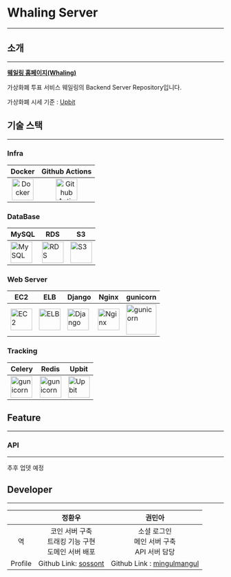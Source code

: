 # Whaling Server
---
## 소개
---
**[웨일링 홈페이지(Whaling)](https://whaling.co.kr)**

가상화폐 투표 서비스 웨일링의 Backend Server Repository입니다.

가상화폐 시세 기준 :  [Upbit](https://upbit.com/home)

## 기술 스택
---
### Infra

|Docker|Github Actions|
|:---:|:---:|
|<img src = "https://www.docker.com/sites/default/files/d8/2019-07/Moby-logo.png" width="50px" title="Docker"/>|<img src="https://s3.us-west-2.amazonaws.com/secure.notion-static.com/5e3891d9-f8c5-4e0a-bba0-01a7804a3ed7/44036562.png?X-Amz-Algorithm=AWS4-HMAC-SHA256&X-Amz-Content-Sha256=UNSIGNED-PAYLOAD&X-Amz-Credential=AKIAT73L2G45EIPT3X45%2F20220131%2Fus-west-2%2Fs3%2Faws4_request&X-Amz-Date=20220131T144307Z&X-Amz-Expires=86400&X-Amz-Signature=dd3676a8f500ed4ce60eebae2a86ee901b1ee4d9b610988930c912b7def463f6&X-Amz-SignedHeaders=host&response-content-disposition=filename%20%3D%2244036562.png%22&x-id=GetObject" width="50px" title="Github Actions"/>

### DataBase

|MySQL|RDS|S3|
|---|---|---|
|<img src="https://s3.us-west-2.amazonaws.com/secure.notion-static.com/05d6790c-42bc-4e04-8401-cf7bca77b498/Amazon-RDS_MySQL_instance_light-bg4x.png?X-Amz-Algorithm=AWS4-HMAC-SHA256&X-Amz-Content-Sha256=UNSIGNED-PAYLOAD&X-Amz-Credential=AKIAT73L2G45EIPT3X45%2F20220130%2Fus-west-2%2Fs3%2Faws4_request&X-Amz-Date=20220130T145313Z&X-Amz-Expires=86400&X-Amz-Signature=429f9427facffc71c6d038989da9033fa2f8abf81685849a147148c8eb4b8e47&X-Amz-SignedHeaders=host&response-content-disposition=filename%20%3D%22Amazon-RDS_MySQL_instance_light-bg%25404x.png%22&x-id=GetObject" width="50px"  title= "MySQL"/>|<img src="https://s3.us-west-2.amazonaws.com/secure.notion-static.com/74b76f22-b587-42af-b9af-3f3785ce4cdb/Amazon-RDS_Amazon-RDS_instance_light-bg4x.png?X-Amz-Algorithm=AWS4-HMAC-SHA256&X-Amz-Content-Sha256=UNSIGNED-PAYLOAD&X-Amz-Credential=AKIAT73L2G45EIPT3X45%2F20220130%2Fus-west-2%2Fs3%2Faws4_request&X-Amz-Date=20220130T145516Z&X-Amz-Expires=86400&X-Amz-Signature=e813299d120ec2e31d321dabe131e4befc228a9e0165cf85fe25b39ca69ae825&X-Amz-SignedHeaders=host&response-content-disposition=filename%20%3D%22Amazon-RDS_Amazon-RDS_instance_light-bg%25404x.png%22&x-id=GetObject" width="50px"  title="RDS"/>|<img src="https://s3.us-west-2.amazonaws.com/secure.notion-static.com/17678404-159b-49d3-9fe2-f0c6701992c7/Amazon-Simple-Storage-Service-S3_Bucket-with-Objects_light-bg4x.png?X-Amz-Algorithm=AWS4-HMAC-SHA256&X-Amz-Content-Sha256=UNSIGNED-PAYLOAD&X-Amz-Credential=AKIAT73L2G45EIPT3X45%2F20220130%2Fus-west-2%2Fs3%2Faws4_request&X-Amz-Date=20220130T145600Z&X-Amz-Expires=86400&X-Amz-Signature=b881eb509a98b2f00f995e0dbeb54b8e1b1d0d47a48bdc50942a3c408a360b24&X-Amz-SignedHeaders=host&response-content-disposition=filename%20%3D%22Amazon-Simple-Storage-Service-S3_Bucket-with-Objects_light-bg%25404x.png%22&x-id=GetObject" width="50px"  title="S3" />

### Web Server

|EC2|ELB|Django|Nginx|gunicorn|
|---|---|---|---|---|
|<img src="https://s3.us-west-2.amazonaws.com/secure.notion-static.com/12d9cdd2-bb95-4a6f-9c78-11fffab1def1/Amazon-EC24x.png?X-Amz-Algorithm=AWS4-HMAC-SHA256&X-Amz-Content-Sha256=UNSIGNED-PAYLOAD&X-Amz-Credential=AKIAT73L2G45EIPT3X45%2F20220130%2Fus-west-2%2Fs3%2Faws4_request&X-Amz-Date=20220130T145706Z&X-Amz-Expires=86400&X-Amz-Signature=e83e7f6a3aff5bb8b528f5f169967fbf156266f7f3065284b98c1b77df6f3ae1&X-Amz-SignedHeaders=host&response-content-disposition=filename%20%3D%22Amazon-EC2%25404x.png%22&x-id=GetObject" width="50px"  title="EC2" />|<img src="https://s3.us-west-2.amazonaws.com/secure.notion-static.com/46674649-30fa-4de3-90bd-622784dffa80/Elastic-Load-Balancing-ELB_Application-load-balancer_light-bg4x.png?X-Amz-Algorithm=AWS4-HMAC-SHA256&X-Amz-Content-Sha256=UNSIGNED-PAYLOAD&X-Amz-Credential=AKIAT73L2G45EIPT3X45%2F20220130%2Fus-west-2%2Fs3%2Faws4_request&X-Amz-Date=20220130T145752Z&X-Amz-Expires=86400&X-Amz-Signature=d9dde558162d5c45d6454f5cb1e6a2038b71b5cdcb932828d65a7e35a6e3fe9d&X-Amz-SignedHeaders=host&response-content-disposition=filename%20%3D%22Elastic-Load-Balancing-ELB_Application-load-balancer_light-bg%25404x.png%22&x-id=GetObject" width="50px"  title="ELB" />|<img src="https://s3.us-west-2.amazonaws.com/secure.notion-static.com/1ffb0fcd-aef1-4f33-afe0-29de68a1bb0b/django_original_logo_icon_146559.png?X-Amz-Algorithm=AWS4-HMAC-SHA256&X-Amz-Content-Sha256=UNSIGNED-PAYLOAD&X-Amz-Credential=AKIAT73L2G45EIPT3X45%2F20220130%2Fus-west-2%2Fs3%2Faws4_request&X-Amz-Date=20220130T150314Z&X-Amz-Expires=86400&X-Amz-Signature=d66642ec98dfa1597a5bfa87d82c85173a9d762da2699f4f8f05374c47512bcd&X-Amz-SignedHeaders=host&response-content-disposition=filename%20%3D%22django_original_logo_icon_146559.png%22&x-id=GetObject" width="50px"  title="Django" />|<img src="https://s3.us-west-2.amazonaws.com/secure.notion-static.com/b7c8a183-f394-4d27-8f2c-1fef602c2945/nginx.png?X-Amz-Algorithm=AWS4-HMAC-SHA256&X-Amz-Content-Sha256=UNSIGNED-PAYLOAD&X-Amz-Credential=AKIAT73L2G45EIPT3X45%2F20220130%2Fus-west-2%2Fs3%2Faws4_request&X-Amz-Date=20220130T150338Z&X-Amz-Expires=86400&X-Amz-Signature=d378c2cb7315d743544319229b9ef12888d187be2138154932c78ff21c038697&X-Amz-SignedHeaders=host&response-content-disposition=filename%20%3D%22nginx.png%22&x-id=GetObject" width="50px"  title="Nginx" />|<img src="https://s3.us-west-2.amazonaws.com/secure.notion-static.com/4604d77c-c032-4556-a015-dcbb1fbad634/gunicorn_logo_icon_170045.png?X-Amz-Algorithm=AWS4-HMAC-SHA256&X-Amz-Content-Sha256=UNSIGNED-PAYLOAD&X-Amz-Credential=AKIAT73L2G45EIPT3X45%2F20220130%2Fus-west-2%2Fs3%2Faws4_request&X-Amz-Date=20220130T150410Z&X-Amz-Expires=86400&X-Amz-Signature=ddc96ba6009d44b1e5af1a96cdc9316a8e9d8a4693bc5724af703617c2ddbf0d&X-Amz-SignedHeaders=host&response-content-disposition=filename%20%3D%22gunicorn_logo_icon_170045.png%22&x-id=GetObject" width="70px"  title="gunicorn" />

### Tracking

|Celery|Redis|Upbit
|---|---|---|
|<img src="https://s3.us-west-2.amazonaws.com/secure.notion-static.com/aa576cba-e5b9-4851-b852-6e3c17b3e833/pngwing.com.png?X-Amz-Algorithm=AWS4-HMAC-SHA256&X-Amz-Content-Sha256=UNSIGNED-PAYLOAD&X-Amz-Credential=AKIAT73L2G45EIPT3X45%2F20220130%2Fus-west-2%2Fs3%2Faws4_request&X-Amz-Date=20220130T150811Z&X-Amz-Expires=86400&X-Amz-Signature=9703d4590d101a7055eb16c4bdf1ef00787c98e208e4a3d1d9527e42aa3ea838&X-Amz-SignedHeaders=host&response-content-disposition=filename%20%3D%22pngwing.com.png%22&x-id=GetObject" width="50px"  title="gunicorn" />|<img src="https://s3.us-west-2.amazonaws.com/secure.notion-static.com/7eeac880-db91-4344-9d0e-9813f58189ea/redis_plain_wordmark_logo_icon_146367.png?X-Amz-Algorithm=AWS4-HMAC-SHA256&X-Amz-Content-Sha256=UNSIGNED-PAYLOAD&X-Amz-Credential=AKIAT73L2G45EIPT3X45%2F20220130%2Fus-west-2%2Fs3%2Faws4_request&X-Amz-Date=20220130T150821Z&X-Amz-Expires=86400&X-Amz-Signature=2aa58fc0812a51cf3ee17432e21592b5dd7c5d6ba4f61c609ef5f6383a90817c&X-Amz-SignedHeaders=host&response-content-disposition=filename%20%3D%22redis_plain_wordmark_logo_icon_146367.png%22&x-id=GetObject" width="50px"  title="gunicorn" />|<img src="https://s3.us-west-2.amazonaws.com/secure.notion-static.com/3775bfa6-7637-43ab-b9b3-876adbfd85bd/upbit.svg?X-Amz-Algorithm=AWS4-HMAC-SHA256&X-Amz-Content-Sha256=UNSIGNED-PAYLOAD&X-Amz-Credential=AKIAT73L2G45EIPT3X45%2F20220130%2Fus-west-2%2Fs3%2Faws4_request&X-Amz-Date=20220130T151416Z&X-Amz-Expires=86400&X-Amz-Signature=50fa3ccda61aecca3011c98ab0b56692be8b4c6414999199fa3d54eff0bbc7c2&X-Amz-SignedHeaders=host&response-content-disposition=filename%20%3D%22upbit.svg%22&x-id=GetObject" width="50px"  title="Upbit" />

## Feature
---
### API
---
추후 업뎃 예정

## Developer
---
|&nbsp;|정환우|권민아|
|:---:|:---:|:---:|
|역|코인 서버 구축</br>트래킹 기능 구현</br> 도메인 서버 배포|소셜 로그인</br>메인 서버 구축</br>API 서버 담당|
|Profile|Github Link: [sossont](https://github.com/sossont)| Github Link : [mingulmangul](https://github.com/mingulmangul)

